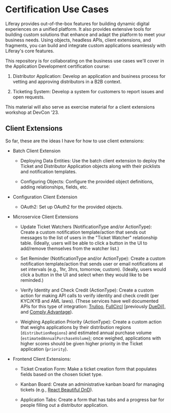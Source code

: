 # Certification Use Cases

Liferay provides out-of-the-box features for building dynamic digital experiences on a unified platform. It also provides extensive tools for building custom solutions that enhance and adapt the platform to meet your business needs. Using objects, headless APIs, client extensions, and fragments, you can build and integrate custom applications seamlessly with Liferay's core features.

This repository is for collaborating on the business use cases we'll cover in the Application Development certification course:

1. Distributor Application: Develop an application and business process for vetting and approving distributors in a B2B context.

1. Ticketing System: Develop a system for customers to report issues and open requests.

This material will also serve as exercise material for a client extensions workshop at DevCon '23.

## Client Extensions

So far, these are the ideas I have for how to use client extensions:

* Batch Client Extension

  * Deploying Data Entities: Use the batch client extension to deploy the Ticket and Distributor Application objects along with their picklists and notification templates.

  * Configuring Objects: Configure the provided object definitions, adding relationships, fields, etc.

* Configuration Client Extension

  * OAuth2: Set up OAuth2 for the provided objects.

* Microservice Client Extensions

  * Update Ticket Watchers (NotificationType and/or ActionType): Create a custom notification template/action that sends out messages to the list of users in the "Ticket Watcher" relationship table. (Ideally, users will be able to click a button in the UI to add/remove themselves from the watcher list.)

  * Set Reminder (NotificationType and/or ActionType): Create a custom notification template/action that sends user or email notifications at set intervals (e.g., 1hr, 3hrs, tomorrow, custom). (Ideally, users would click a button in the UI and select when they would like to be reminded.)

  * Verify Identity and Check Credit (ActionType): Create a custom action for making API calls to verify identity and check credit (per KYC/KYB and AML laws). (These services have well documented APIs for this type of integration: [Trulioo](https://developer.trulioo.com/), [FullCircl](https://www.fullcircl.com/using-fullcircl/fullcircl-api-overview-guide) [previously [DueDil](https://app.duedil.com/api/docs)], and [Comply Advantage](https://docs.complyadvantage.com/#introduction)).

  * Weighing Application Priority (ActionType): Create a custom action that weighs applications by their distribution regions (`distributionRegions`) and estimated annual purchase volume (`estimatedAnnualPurchaseVolume`); once weighed, applications with higher scores should be given higher priority in the Ticket application (`priority`).

* Frontend Client Extensions:

  * Ticket Creation Form: Make a ticket creation form that populates fields based on the chosen ticket type.

  * Kanban Board: Create an administrative kanban board for managing tickets (e.g., [React Beautiful DnD](https://github.com/atlassian/react-beautiful-dnd)).

  * Application Tabs: Create a form that has tabs and a progress bar for people filling out a distributor application.
